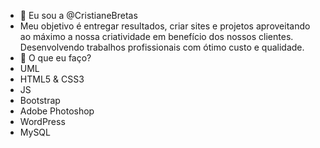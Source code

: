 - 👋 Eu sou a @CristianeBretas
- Meu objetivo é entregar resultados, criar sites e projetos aproveitando ao máximo a nossa criatividade em benefício dos nossos
clientes. Desenvolvendo trabalhos profissionais com ótimo custo e qualidade.
- 🌱 O que eu faço?
- UML
- HTML5 & CSS3
- JS
- Bootstrap 
- Adobe Photoshop
- WordPress
- MySQL

<!---
CristianeBretas/CristianeBretas is a ✨ special ✨ repository because its `README.md` (this file) appears on your GitHub profile.
You can click the Preview link to take a look at your changes.
--->
